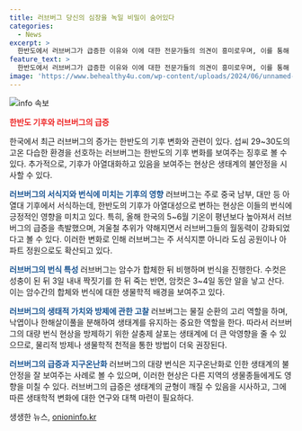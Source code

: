 ```yaml
---
title: 러브버그 당신의 심장을 녹일 비밀이 숨어있다
categories:
  - News
excerpt: >
  한반도에서 러브버그가 급증한 이유와 이에 대한 전문가들의 의견이 흥미로우며, 이를 통해 한반도의 기후 변화와 생태계 불안정성을 확인할 수 있다. 또한 짝짓기와 번식에 대한 암수의 특징, 러브버그의 생태계에서의 중요성과 방제에 대한 전문가들의 제언도 다뤄졌다. 마지막으로, 이 현상이 지구온난화로 인한 생태계 변화의 징후일 수 있음을 강조하며, 생태계의 균형을 되찾기 위한 방안을 모색한다. 이번 기사는 생태계의 변화와 환경에 관심을 끌 것으로 예상된다.
feature_text: >
  한반도에서 러브버그가 급증한 이유와 이에 대한 전문가들의 의견이 흥미로우며, 이를 통해 한반도의 기후 변화와 생태계 불안정성을 확인할 수 있다. 또한 짝짓기와 번식에 대한 암수의 특징, 러브버그의 생태계에서의 중요성과 방제에 대한 전문가들의 제언도 다뤄졌다. 마지막으로, 이 현상이 지구온난화로 인한 생태계 변화의 징후일 수 있음을 강조하며, 생태계의 균형을 되찾기 위한 방안을 모색한다. 이번 기사는 생태계의 변화와 환경에 관심을 끌 것으로 예상된다.
image: 'https://www.behealthy4u.com/wp-content/uploads/2024/06/unnamed-file.png'
---
```


<p><img src="https://www.behealthy4u.com/wp-content/uploads/2024/06/unnamed-file.png" alt="info 속보" /></p>

<p><b><span style="color: #ee2323;">한반도 기후와 러브버그의 급증</span></b></p>

<p>한국에서 최근 러브버그의 증가는 한반도의 기후 변화와 관련이 있다. 섭씨 29~30도의 고온 다습한 환경을 선호하는 러브버그는 한반도의 기후 변화를 보여주는 징후로 볼 수 있다. 추가적으로, 기후가 아열대화하고 있음을 보여주는 현상은 생태계의 불안정을 시사할 수 있다. </p>

<p><b><span style="color: #1a5490;">러브버그의 서식지와 번식에 미치는 기후의 영향</span></b>
러브버그는 주로 중국 남부, 대만 등 아열대 기후에서 서식하는데, 한반도의 기후가 아열대성으로 변하는 현상은 이들의 번식에 긍정적인 영향을 미치고 있다. 특히, 올해 한국의 5~6월 기온이 평년보다 높아져서 러브버그의 급증을 촉발했으며, 겨울철 추위가 약해지면서 러브버그들의 월동력이 강화되었다고 볼 수 있다. 이러한 변화로 인해 러브버그는 주 서식지뿐 아니라 도심 공원이나 아파트 정원으로도 확산되고 있다.</p>

<p><b><span style="color: #1a5490;">러브버그의 번식 특성</span></b>
러브버그는 암수가 합체한 뒤 비행하며 번식을 진행한다. 수컷은 성충이 된 뒤 3일 내내 짝짓기를 한 뒤 죽는 반면, 암컷은 3~4일 동안 알을 낳고 산다. 이는 암수간의 합체와 번식에 대한 생물학적 배경을 보여주고 있다.</p>

<p><b><span style="color: #1a5490;">러브버그의 생태적 가치와 방제에 관한 고찰</span></b>
러브버그는 물질 순환의 고리 역할을 하며, 낙엽이나 한해살이풀을 분해하여 생태계를 유지하는 중요한 역할을 한다. 따라서 러브버그의 대량 번식 현상을 방제하기 위한 살충제 살포는 생태계에 더 큰 악영향을 줄 수 있으므로, 물리적 방제나 생물학적 천적을 통한 방법이 더욱 권장된다.</p>

<p><b><span style="color: #1a5490;">러브버그의 급증과 지구온난화</span></b>
러브버그의 대량 번식은 지구온난화로 인한 생태계의 불안정을 잘 보여주는 사례로 볼 수 있으며, 이러한 현상은 다른 지역의 생물종들에게도 영향을 미칠 수 있다. 러브버그의 급증은 생태계의 균형이 깨질 수 있음을 시사하고, 그에 따른 생태학적 변화에 대한 연구와 대책 마련이 필요하다.</p>
생생한 뉴스, <a href="https://onioninfo.kr" rel="dofollow">onioninfo.kr</a>



